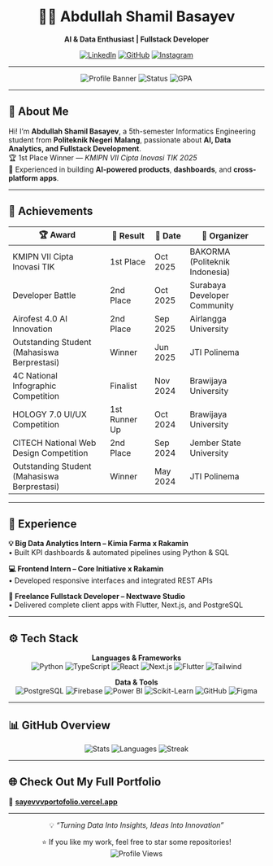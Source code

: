 <div align="center">

# 👨‍💻 Abdullah Shamil Basayev  
**AI & Data Enthusiast | Fullstack Developer**  

[![LinkedIn](https://img.shields.io/badge/LinkedIn-Connect-0077B5?style=for-the-badge&logo=linkedin)](https://www.linkedin.com/in/shamilcoy/)
[![GitHub](https://img.shields.io/badge/GitHub-Follow-181717?style=for-the-badge&logo=github)](https://github.com/sayevvv)
[![Instagram](https://img.shields.io/badge/Instagram-Follow-E4405F?style=for-the-badge&logo=instagram)](https://www.instagram.com/abdul.sayev/)

</div>

---

<div align="center">

![Profile Banner](https://img.shields.io/badge/AI%20%26%20Data%20Science-Fullstack%20Developer-blueviolet?style=for-the-badge)
![Status](https://img.shields.io/badge/Polinema-Informatics%20Engineering-lightgrey?style=for-the-badge)
![GPA](https://img.shields.io/badge/GPA-3.83%2F4.00-success?style=for-the-badge)

</div>

---

## 🧠 About Me

Hi! I’m **Abdullah Shamil Basayev**, a 5th-semester Informatics Engineering student from **Politeknik Negeri Malang**, passionate about **AI, Data Analytics, and Fullstack Development**.  
🏆 1st Place Winner — *KMIPN VII Cipta Inovasi TIK 2025*  
🚀 Experienced in building **AI-powered products**, **dashboards**, and **cross-platform apps**.

---

## 🏅 Achievements

| 🏆 Award | 🥇 Result | 📅 Date | 📍 Organizer |
|-----------|------------|---------|---------------|
| KMIPN VII Cipta Inovasi TIK | 1st Place | Oct 2025 | BAKORMA (Politeknik Indonesia) |
| Developer Battle | 2nd Place | Oct 2025 | Surabaya Developer Community |
| Airofest 4.0 AI Innovation | 2nd Place | Sep 2025 | Airlangga University |
| Outstanding Student (Mahasiswa Berprestasi) | Winner | Jun 2025 | JTI Polinema |
| 4C National Infographic Competition | Finalist | Nov 2024 | Brawijaya University |
| HOLOGY 7.0 UI/UX Competition | 1st Runner Up | Oct 2024 | Brawijaya University |
| CITECH National Web Design Competition | 2nd Place | Sep 2024 | Jember State University |
| Outstanding Student (Mahasiswa Berprestasi) | Winner | May 2024 | JTI Polinema |

---

## 💼 Experience

**💡 Big Data Analytics Intern – Kimia Farma x Rakamin**  
• Built KPI dashboards & automated pipelines using Python & SQL  

**💻 Frontend Intern – Core Initiative x Rakamin**  
• Developed responsive interfaces and integrated REST APIs  

**🧩 Freelance Fullstack Developer – Nextwave Studio**  
• Delivered complete client apps with Flutter, Next.js, and PostgreSQL  

---

## ⚙️ Tech Stack

<div align="center">

**Languages & Frameworks**  
![Python](https://img.shields.io/badge/Python-3776AB?style=for-the-badge&logo=python&logoColor=white)
![TypeScript](https://img.shields.io/badge/TypeScript-007ACC?style=for-the-badge&logo=typescript&logoColor=white)
![React](https://img.shields.io/badge/React-20232A?style=for-the-badge&logo=react)
![Next.js](https://img.shields.io/badge/Next.js-000000?style=for-the-badge&logo=nextdotjs)
![Flutter](https://img.shields.io/badge/Flutter-02569B?style=for-the-badge&logo=flutter)
![Tailwind](https://img.shields.io/badge/Tailwind-38B2AC?style=for-the-badge&logo=tailwindcss)

**Data & Tools**  
![PostgreSQL](https://img.shields.io/badge/PostgreSQL-316192?style=for-the-badge&logo=postgresql)
![Firebase](https://img.shields.io/badge/Firebase-FFCA28?style=for-the-badge&logo=firebase&logoColor=black)
![Power BI](https://img.shields.io/badge/PowerBI-F2C811?style=for-the-badge&logo=powerbi)
![Scikit-Learn](https://img.shields.io/badge/Scikit--learn-F7931E?style=for-the-badge&logo=scikit-learn)
![GitHub](https://img.shields.io/badge/GitHub-181717?style=for-the-badge&logo=github)
![Figma](https://img.shields.io/badge/Figma-F24E1E?style=for-the-badge&logo=figma)

</div>

---

## 📊 GitHub Overview

<div align="center">

![Stats](https://github-readme-stats.vercel.app/api?username=sayevvv&show_icons=true&theme=radical)
![Languages](https://github-readme-stats.vercel.app/api/top-langs/?username=sayevvv&layout=compact&theme=radical)
![Streak](https://github-readme-streak-stats.herokuapp.com/?user=sayevvv&theme=radical)

</div>

---

## 🌐 Check Out My Full Portfolio  
🎨 [**sayevvvportofolio.vercel.app**](https://sayevvvportofolio.vercel.app)

---

<div align="center">

💡 *“Turning Data Into Insights, Ideas Into Innovation”*  

⭐ If you like my work, feel free to star some repositories!  
![Profile Views](https://komarev.com/ghpvc/?username=sayevvv&color=blueviolet&style=flat-square)

</div>
